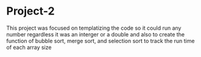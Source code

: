 # Project-2
This project was focused on templatizing the code so it could run any number regardless it was an interger or a double and also to create the function of bubble sort, merge sort, and selection sort to track the run time of each array size
